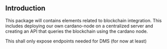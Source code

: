 ## Introduction
This package will contains elements related to blockchain integration. This includes deploying our own cardano-node on a centralized server and creating an API that queries the blockchain using the cardano node.

This shall only expose endpoints needed for DMS (for now at least)

